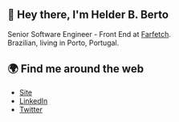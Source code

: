 ## 👋 Hey there, I'm Helder B. Berto

Senior Software Engineer - Front End at <a href="https://www.farfetch.com/" target="blank">Farfetch</a>. <br>
Brazilian, living in Porto, Portugal.

## 🌍 Find me around the web

- [Site](https://helderburato.com) <br>
- [LinkedIn](https://www.linkedin.com/in/helderburato) <br>
- [Twitter](https://twitter.com/helderburato)
